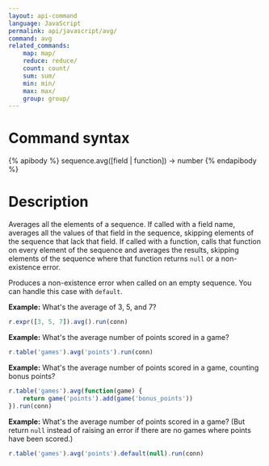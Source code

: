 ```yaml
---
layout: api-command
language: JavaScript
permalink: api/javascript/avg/
command: avg
related_commands:
    map: map/
    reduce: reduce/
    count: count/
    sum: sum/
    min: min/
    max: max/
    group: group/
---
```


# Command syntax #

{% apibody %}
sequence.avg([field | function]) &rarr; number
{% endapibody %}

# Description #

Averages all the elements of a sequence.  If called with a field name,
averages all the values of that field in the sequence, skipping
elements of the sequence that lack that field.  If called with a
function, calls that function on every element of the sequence and
averages the results, skipping elements of the sequence where that
function returns `null` or a non-existence error.

Produces a non-existence error when called on an empty sequence.  You
can handle this case with `default`.

__Example:__ What's the average of 3, 5, and 7?

```js
r.expr([3, 5, 7]).avg().run(conn)
```

__Example:__ What's the average number of points scored in a game?

```js
r.table('games').avg('points').run(conn)
```

__Example:__ What's the average number of points scored in a game,
counting bonus points?

```js
r.table('games').avg(function(game) {
    return game('points').add(game('bonus_points'))
}).run(conn)
```

__Example:__ What's the average number of points scored in a game?
(But return `null` instead of raising an error if there are no games where
points have been scored.)

```js
r.table('games').avg('points').default(null).run(conn)
```
